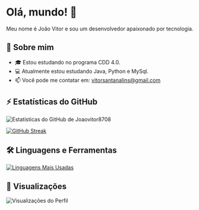 # Olá, mundo! 👋

Meu nome é João Vitor e sou um desenvolvedor apaixonado por tecnologia.

## 🚀 Sobre mim
- 🎓 Estou estudando no programa CDD 4.0.
- 💻 Atualmente estou estudando Java, Python e MySql.
- 📫 Você pode me contatar em: vitorsantanalins@gmail.com

## ⚡ Estatísticas do GitHub
![Estatísticas do GitHub de Joaovitor8708](https://github-readme-stats.vercel.app/api?username=Joaovitor8708&show_icons=true&theme=radical)

[![GitHub Streak](https://github-readme-streak-stats.herokuapp.com?user=Joaovitor8708&theme=dark&hide_border=true&border_radius=15&date_format=M%20j%5B%2C%20Y%5D)](https://git.io/streak-stats)

## 🛠️ Linguagens e Ferramentas
[![Linguagens Mais Usadas](https://github-readme-stats.vercel.app/api/top-langs/?username=Joaovitor8708&layout=compact&langs_count=8&icons=true&theme=radical)](https://github.com/anuraghazra/github-readme-stats)


## 👀 Visualizações
![Visualizações do Perfil](https://komarev.com/ghpvc/?username=Joaovitor8708)
